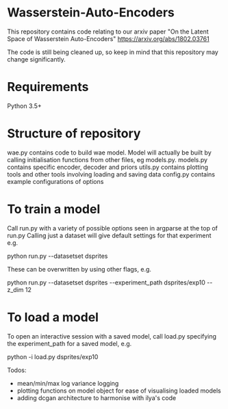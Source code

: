 # Wasserstein-Auto-Encoders

This repository contains code relating to our arxiv paper "On the Latent Space
of Wasserstein Auto-Encoders" https://arxiv.org/abs/1802.03761

The code is still being cleaned up, so keep in mind that this repository may
change significantly.



# Requirements
Python 3.5+

# Structure of repository

wae.py contains code to build wae model. Model will actually be built by calling initialisation functions from other files, eg models.py.
models.py contains specific encoder, decoder and priors
utils.py contains plotting tools and other tools involving loading and saving data
config.py contains example configurations of options

# To train a model

Call run.py with a variety of possible options seen in argparse at the top of run.py
Calling just a dataset will give default settings for that experiment e.g.

python run.py --datasetset dsprites

These can be overwritten by using other flags, e.g.

python run.py --datasetset dsprites --experiment_path dsprites/exp10 --z_dim 12

# To load a model

To open an interactive session with a saved model, call load.py specifying the experiment_path for a saved model, e.g.

python -i load.py dsprites/exp10


Todos:
- mean/min/max log variance logging
- plotting functions on model object for ease of visualising loaded models
- adding dcgan architecture to harmonise with ilya's code
